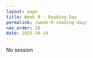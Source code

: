 ```yaml
---
layout: page
title: Week 8 - Reading Day
permalink: /week-9-reading-day/
nav_order: 18
date: 2025-10-14
---
```


No session
